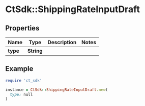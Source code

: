 # CtSdk::ShippingRateInputDraft

## Properties

| Name | Type | Description | Notes |
| ---- | ---- | ----------- | ----- |
| **type** | **String** |  |  |

## Example

```ruby
require 'ct_sdk'

instance = CtSdk::ShippingRateInputDraft.new(
  type: null
)
```

